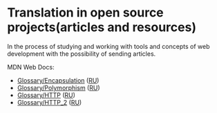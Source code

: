# Translation in open source projects(articles and resources)
In the process of studying and working with tools and concepts
of web development with the possibility of sending articles.

MDN Web Docs:
  - [Glossary/Encapsulation](https://wiki.developer.mozilla.org/en-US/docs/Glossary/Encapsulation)
  ([RU](https://wiki.developer.mozilla.org/ru/docs/%D0%A1%D0%BB%D0%BE%D0%B2%D0%B0%D1%80%D1%8C/Encapsulation))
  - [Glossary/Polymorphism](https://wiki.developer.mozilla.org/en-US/docs/Glossary/Polymorphism)
  ([RU](https://wiki.developer.mozilla.org/ru/docs/%D0%A1%D0%BB%D0%BE%D0%B2%D0%B0%D1%80%D1%8C/Polymorphism))
  - [Glossary/HTTP](https://wiki.developer.mozilla.org/en-US/docs/Glossary/HTTP)
  ([RU](https://wiki.developer.mozilla.org/ru/docs/%D0%A1%D0%BB%D0%BE%D0%B2%D0%B0%D1%80%D1%8C/HTTP))
  - [Glossary/HTTP_2](https://wiki.developer.mozilla.org/en-US/docs/Glossary/HTTP_2)
  ([RU](https://wiki.developer.mozilla.org/ru/docs/%D0%A1%D0%BB%D0%BE%D0%B2%D0%B0%D1%80%D1%8C/HTTP_2))
